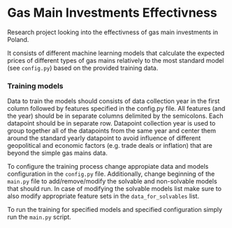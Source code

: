 # Gas Main Investments Effectivness
Research project looking into the effectivness of gas main investments in Poland. 

It consists of different machine learning models that calculate the expected prices of different types of gas mains
relatively to the most standard model (see `config.py`) based on the provided training data.

### Training models
Data to train the models should consists of data collection year in the first column followed by features specified in 
the config.py file. All features (and the year) should be in separate columns delimited by the semicolons. Each 
datapoint should be in separate row. Datapoint collection year is used to group together all of the datapoints 
from the same year and center them around the standard yearly datapoint to avoid influence of different geopolitical 
and economic factors (e.g. trade deals or inflation) that are beyond the simple gas mains data.

To configure the training process change appropiate data and models configuration in the `config.py` file. Additionally,
change beginning of the `main.py` file to add/remove/modify the solvable and non-solvable models that should run.
In case of modifying the solvable models list make sure to also modify appropriate feature sets in the 
`data_for_solvables` list.

To run the training for specified models and specified configuration simply run the `main.py` script.
